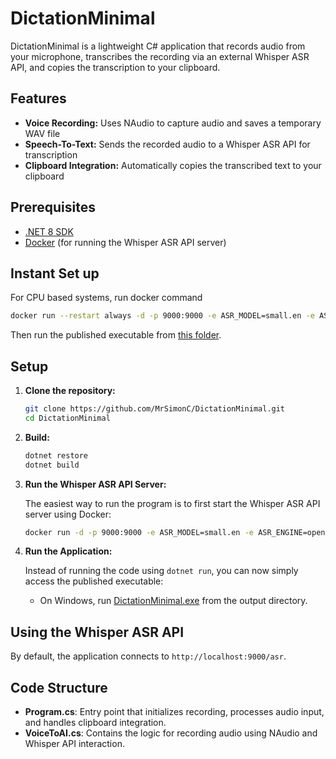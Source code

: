# DictationMinimal

DictationMinimal is a lightweight C# application that records audio from your microphone, transcribes the recording via an external Whisper ASR API, and copies the transcription to your clipboard.

## Features

- **Voice Recording:** Uses NAudio to capture audio and saves a temporary WAV file
- **Speech-To-Text:** Sends the recorded audio to a Whisper ASR API for transcription
- **Clipboard Integration:** Automatically copies the transcribed text to your clipboard

## Prerequisites

- [.NET 8 SDK](https://dotnet.microsoft.com/download/dotnet/8.0)
- [Docker](https://www.docker.com/) (for running the Whisper ASR API server)

## Instant Set up

For CPU based systems, run docker command

```sh
docker run --restart always -d -p 9000:9000 -e ASR_MODEL=small.en -e ASR_ENGINE=openai_whisper onerahmet/openai-whisper-asr-webservice:latest
```

Then run the published executable from [this folder]("./published%20executable/DictationMinimal.exe").

## Setup

1. **Clone the repository:**
    ```sh
    git clone https://github.com/MrSimonC/DictationMinimal.git
    cd DictationMinimal
    ```

2. **Build:**
    ```sh
    dotnet restore
    dotnet build
    ```

3. **Run the Whisper ASR API Server:**

   The easiest way to run the program is to first start the Whisper ASR API server using Docker:
    ```sh
    docker run -d -p 9000:9000 -e ASR_MODEL=small.en -e ASR_ENGINE=openai_whisper onerahmet/openai-whisper-asr-webservice:latest
    ```

4. **Run the Application:**

   Instead of running the code using `dotnet run`, you can now simply access the published executable:
    - On Windows, run [DictationMinimal.exe](http://_vscodecontentref_/0) from the output directory.
    
## Using the Whisper ASR API

By default, the application connects to `http://localhost:9000/asr`.

## Code Structure

- **Program.cs**: Entry point that initializes recording, processes audio input, and handles clipboard integration.
- **VoiceToAI.cs**: Contains the logic for recording audio using NAudio and Whisper API interaction.